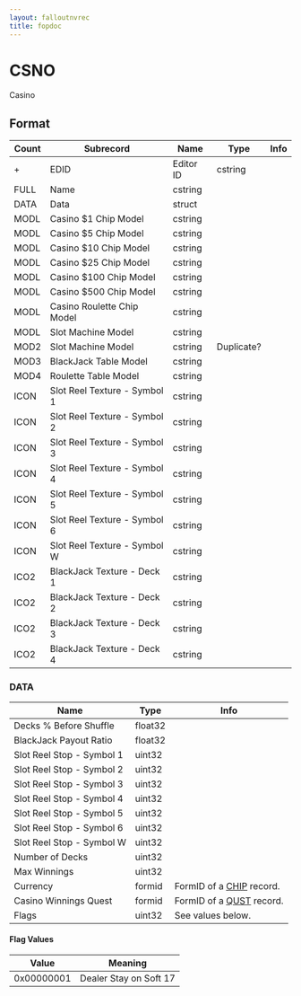 ```yaml
---
layout: falloutnvrec
title: fopdoc
---
```

CSNO
====

Casino

## Format

Count | Subrecord | Name | Type | Info
------|-----------|------|------|-----
+ | EDID | Editor ID | cstring |
 | FULL | Name | cstring |
 | DATA | Data | struct |
 | MODL | Casino $1 Chip Model | cstring |
 | MODL | Casino $5 Chip Model | cstring |
 | MODL | Casino $10 Chip Model | cstring |
 | MODL | Casino $25 Chip Model | cstring |
 | MODL | Casino $100 Chip Model | cstring |
 | MODL | Casino $500 Chip Model | cstring |
 | MODL | Casino Roulette Chip Model | cstring |
 | MODL | Slot Machine Model | cstring |
 | MOD2 | Slot Machine Model | cstring | Duplicate?
 | MOD3 | BlackJack Table Model | cstring |
 | MOD4 | Roulette Table Model | cstring |
 | ICON | Slot Reel Texture - Symbol 1 | cstring |
 | ICON | Slot Reel Texture - Symbol 2 | cstring |
 | ICON | Slot Reel Texture - Symbol 3 | cstring |
 | ICON | Slot Reel Texture - Symbol 4 | cstring |
 | ICON | Slot Reel Texture - Symbol 5 | cstring |
 | ICON | Slot Reel Texture - Symbol 6 | cstring |
 | ICON | Slot Reel Texture - Symbol W | cstring |
 | ICO2 | BlackJack Texture - Deck 1 | cstring |
 | ICO2 | BlackJack Texture - Deck 2 | cstring |
 | ICO2 | BlackJack Texture - Deck 3 | cstring |
 | ICO2 | BlackJack Texture - Deck 4 | cstring |

### DATA

Name | Type | Info
-----|------|-----
Decks % Before Shuffle | float32 |
BlackJack Payout Ratio | float32 |
Slot Reel Stop - Symbol 1 | uint32 |
Slot Reel Stop - Symbol 2 | uint32 |
Slot Reel Stop - Symbol 3 | uint32 |
Slot Reel Stop - Symbol 4 | uint32 |
Slot Reel Stop - Symbol 5 | uint32 |
Slot Reel Stop - Symbol 6 | uint32 |
Slot Reel Stop - Symbol W | uint32 |
Number of Decks | uint32 |
Max Winnings | uint32 |
Currency | formid | FormID of a [CHIP](CHIP.html) record.
Casino Winnings Quest | formid | FormID of a [QUST](QUST.html) record.
Flags | uint32 | See values below.

#### Flag Values

Value | Meaning
------|--------
0x00000001 | Dealer Stay on Soft 17
